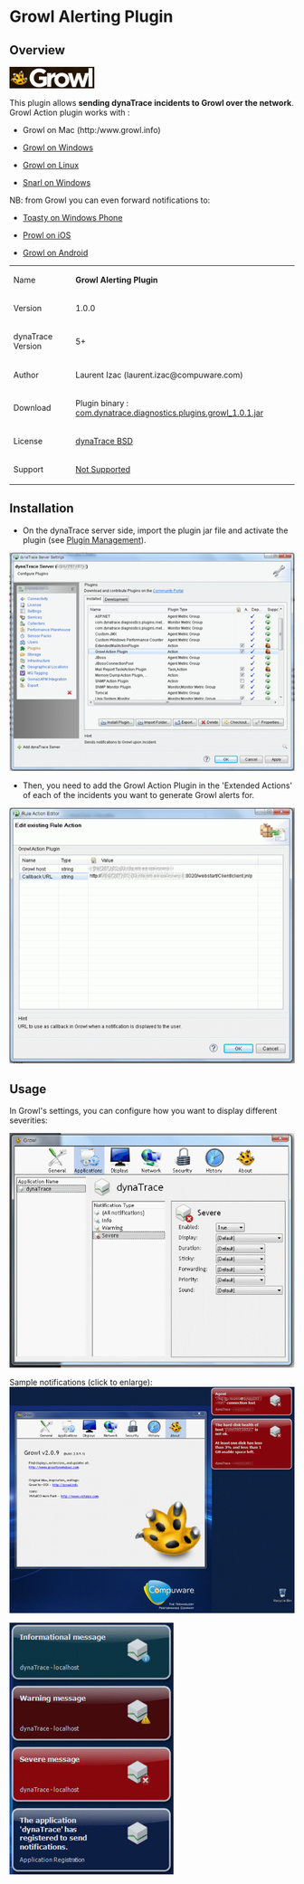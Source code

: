 <html xmlns="http://www.w3.org/1999/xhtml">
<head>
    <title>Growl Alerting Plugin</title>
    <meta http-equiv="Content-Type" content="text/html; charset=UTF-8"/>
    <meta http-equiv="X-UA-Compatible" content="IE=EmulateIE8" />
    <meta content="Scroll Wiki Publisher" name="generator"/>
    <link type="text/css" rel="stylesheet" href="css/blueprint/liquid.css" media="screen, projection"/>
    <link type="text/css" rel="stylesheet" href="css/blueprint/print.css" media="print"/>
    <link type="text/css" rel="stylesheet" href="css/content-style.css" media="screen, projection, print"/>
    <link type="text/css" rel="stylesheet" href="css/screen.css" media="screen, projection"/>
    <link type="text/css" rel="stylesheet" href="css/print.css" media="print"/>
</head>
<body>
                <h1>Growl Alerting Plugin</h1>
    <div class="section-2"  id="123634699_GrowlAlertingPlugin-Overview"  >
        <h2>Overview</h2>
    <p>
            <img src="images_community/download/attachments/123634699/icon.png" alt="images_community/download/attachments/123634699/icon.png" class="confluence-embedded-image" />
            </p>
    <p>
This plugin allows <strong class=" ">sending dynaTrace incidents to Growl over the network</strong>.<br/>Growl Action plugin works with :    </p>
<ul class=" "><li class=" ">    <p>
Growl on Mac (http:/www.growl.info)    </p>
</li><li class=" ">    <p>
<a href="http://www.growlforwindows.com/gfw/">Growl on Windows</a>    </p>
</li><li class=" ">    <p>
<a href="http://mattn.github.io/growl-for-linux/">Growl on Linux</a>    </p>
</li><li class=" ">    <p>
<a href="http://snarl.fullphat.net/">Snarl on Windows</a>    </p>
</li></ul>    <p>
NB: from Growl you can even forward notifications to:    </p>
<ul class=" "><li class=" ">    <p>
<a href="http://blog.growlforwindows.com/2010/10/toasty-notifications-for-windows-phone.html">Toasty on Windows Phone</a>    </p>
</li><li class=" ">    <p>
<a href="http://www.prowlapp.com/">Prowl on  iOS</a>    </p>
</li><li class=" ">    <p>
<a href="https://play.google.com/store/apps/details?id=com.growlforandroid.client&amp;hl=en">Growl on Android</a>    </p>
</li></ul>    <div class="tablewrap">
        <table>
<thead class=" "></thead><tfoot class=" "></tfoot><tbody class=" ">    <tr>
            <td rowspan="1" colspan="1">
        <p>
Name    </p>
            </td>
                <td rowspan="1" colspan="1">
        <p>
<strong class=" ">Growl Alerting Plugin</strong>    </p>
            </td>
        </tr>
    <tr>
            <td rowspan="1" colspan="1">
        <p>
Version    </p>
            </td>
                <td rowspan="1" colspan="1">
        <p>
1.0.0    </p>
            </td>
        </tr>
    <tr>
            <td rowspan="1" colspan="1">
        <p>
dynaTrace Version    </p>
            </td>
                <td rowspan="1" colspan="1">
        <p>
5+    </p>
            </td>
        </tr>
    <tr>
            <td rowspan="1" colspan="1">
        <p>
Author    </p>
            </td>
                <td rowspan="1" colspan="1">
        <p>
Laurent Izac (laurent.izac@compuware.com)    </p>
            </td>
        </tr>
    <tr>
            <td rowspan="1" colspan="1">
        <p>
Download    </p>
            </td>
                <td rowspan="1" colspan="1">
        <p>
Plugin binary : <a href="attachments_123896085_1_com.dynatrace.diagnostics.plugins.growl_1.0.1.jar">com.dynatrace.diagnostics.plugins.growl_1.0.1.jar</a>    </p>
            </td>
        </tr>
    <tr>
            <td rowspan="1" colspan="1">
        <p>
License    </p>
            </td>
                <td rowspan="1" colspan="1">
        <p>
<a href="attachments_5275722_2_dynaTraceBSD.txt">dynaTrace BSD</a>    </p>
            </td>
        </tr>
    <tr>
            <td rowspan="1" colspan="1">
        <p>
Support    </p>
            </td>
                <td rowspan="1" colspan="1">
        <p>
<a href="https://community/display/DL/Support+Levels#SupportLevels-Community">Not Supported </a>    </p>
            </td>
        </tr>
</tbody>        </table>
            </div>
    </div>
    <div class="section-2"  id="123634699_GrowlAlertingPlugin-Installation"  >
        <h2>Installation</h2>
<ul class=" "><li class=" ">    <p>
On the dynaTrace server side, import the plugin jar file and activate the plugin (see <a href="https://community/display/DOCDT55/Plugin+Management">Plugin Management</a>).    </p>
</li></ul>    <p>
            <img src="images_community/download/attachments/123634699/dt_growl_plugin_install.png" alt="images_community/download/attachments/123634699/dt_growl_plugin_install.png" class="confluence-embedded-image" />
            </p>
<ul class=" "><li class=" ">    <p>
Then, you need to add the Growl Action Plugin in the 'Extended Actions' of each of the incidents you want to generate Growl alerts for.    </p>
</li></ul>    <p>
            <img src="images_community/download/attachments/123634699/dt_growl_plugin_config.png" alt="images_community/download/attachments/123634699/dt_growl_plugin_config.png" class="confluence-embedded-image" />
            </p>
    </div>
    <div class="section-2"  id="123634699_GrowlAlertingPlugin-Usage"  >
        <h2>Usage</h2>
    <p>
In Growl's settings, you can configure how you want to display different severities:    </p>
    <p>
            <img src="images_community/download/attachments/123634699/growl_application_settings.png" alt="images_community/download/attachments/123634699/growl_application_settings.png" class="confluence-embedded-image" />
            </p>
    <p>
Sample notifications (click to enlarge):<br/>            <img src="images_community/download/attachments/123634699/live_toasts.png" alt="images_community/download/attachments/123634699/live_toasts.png" class="" />
            </p>
    <p>
            <img src="images_community/download/attachments/123634699/sample_notifications_using_iphone_style.png" alt="images_community/download/attachments/123634699/sample_notifications_using_iphone_style.png" class="" />
            </p>
    </div>
            </div>
        </div>
        <div class="footer">
        </div>
    </div>
</body>
</html>
